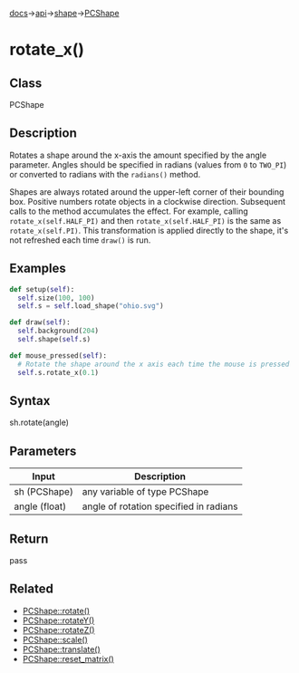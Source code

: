 [docs](/docs/)→[api](/docs/api)→[shape](/docs/api/shape/)→[PCShape](/docs/api/shape/PCShape/)

# rotate_x()

## Class

PCShape

## Description

Rotates a shape around the x-axis the amount specified by the angle parameter. Angles should be specified in radians (values from `0` to `TWO_PI`) or converted to radians with the `radians()` method.

Shapes are always rotated around the upper-left corner of their bounding box. Positive numbers rotate objects in a clockwise direction. Subsequent calls to the method accumulates the effect. For example, calling `rotate_x(self.HALF_PI)` and then `rotate_x(self.HALF_PI)` is the same as `rotate_x(self.PI)`. This transformation is applied directly to the shape, it's not refreshed each time `draw()` is run.

## Examples

```py
def setup(self):
  self.size(100, 100)
  self.s = self.load_shape("ohio.svg")

def draw(self):
  self.background(204)
  self.shape(self.s)

def mouse_pressed(self):
  # Rotate the shape around the x axis each time the mouse is pressed
  self.s.rotate_x(0.1)
```

## Syntax

sh.rotate(angle)	

## Parameters

| Input | Description|
|-------|------------|
| sh	(PCShape) | any variable of type PCShape |
| angle	(float) | angle of rotation specified in radians |

## Return

pass

## Related

- [PCShape::rotate()](/docs/api/shape/PCShape/PCShape_rotate_.md)
- [PCShape::rotateY()](/docs/api/shape/PCShape/PCShape_rotate_y_.md)
- [PCShape::rotateZ()](/docs/api/shape/PCShape/PCShape_rotate_z_.md)
- [PCShape::scale()](/docs/api/shape/PCShape/PCShape_scale_.md)
- [PCShape::translate()](/docs/api/shape/PCShape/PCShape_translate_.md)
- [PCShape::reset_matrix()](/docs/api/shape/PCShape/PCShape_reset_matrix_.md)